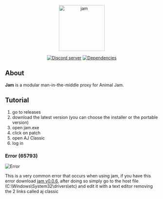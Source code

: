 <div align="center">
  <br />
  <p>
    <img src="https://i.imgur.com/Fe6Uvjs.png" width="150" alt="jam" />
  </p>
  <p>
    <a href="https://discord.link/jam"><img src="https://img.shields.io/discord/845083859069698058?color=7289da&logo=discord&logoColor=white" alt="Discord server" /></a>
    <a href="https://david-dm.org/sxip/jam"><img src="https://img.shields.io/david/sxip/jam.svg?maxAge=3600" alt="Dependencies" /></a>
  </p>
</div>

## About

**Jam** is a modular man-in-the-middle proxy for Animal Jam.

## Tutorial

1. go to releases
2. download the latest version (you can choose the installer or the portable version)
3. open jam.exe
4. click on patch
5. open AJ Classic
6. log in

### Error (65793)

![Error](https://cdn.discordapp.com/attachments/857298622685249537/859490704522346526/unknown.png)

This is a very common error that occurs when using jam, if you have this error download [jam v0.0.6](https://github.com/Auth-Xero/jam/releases/download/0.0.5-1618-1/Jam.Setup.0.0.5.exe), after doing so simply go to the host file (C:\Windows\System32\drivers\etc) and edit it with a text editor removing the 2 links called aj classic

